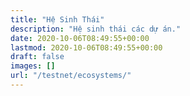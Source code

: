 ```yaml
---
title: "Hệ Sinh Thái"
description: "Hệ sinh thái các dự án."
date: 2020-10-06T08:49:55+00:00
lastmod: 2020-10-06T08:49:55+00:00
draft: false
images: []
url: "/testnet/ecosystems/"
---
```

